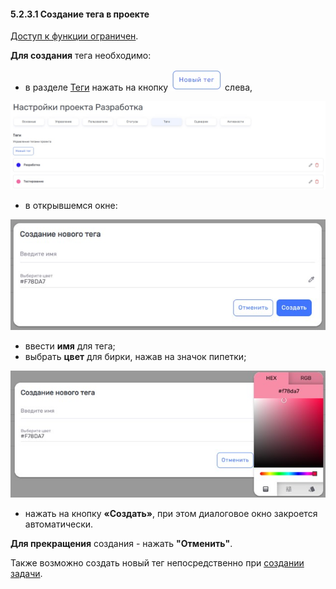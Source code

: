 #### 5.2.3.1 Создание тега в проекте  

[Доступ к функции ограничен](9_roles/9.2_access.md).  

**Для создания** тега необходимо:

- в разделе [Теги](5.2.3_tags.md) нажать на кнопку ![Новый тег](/imgs/новый_тег.jpg) слева,

![5.2.3-1](/imgs/5.2.3-1.jpg)

- в открывшемся окне:

![5.2.3.1-1](/imgs/5.2.3.1-1.jpg)

  - ввести **имя** для тега;
  - выбрать **цвет** для бирки, нажав на значок пипетки;

  ![5.2.3.1-2](/imgs/5.2.3.1-2.jpg)

  - нажать на кнопку **«Создать»**, при этом диалоговое окно закроется автоматически.  

**Для прекращения** создания - нажать **"Отменить"**.

Также возможно создать новый тег непосредственно при [создании задачи](6_task/6.1_create.md).
